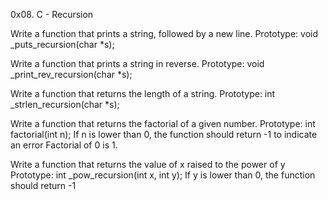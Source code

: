 0x08. C - Recursion

Write a function that prints a string, followed by a new line.
Prototype: void _puts_recursion(char *s);

Write a function that prints a string in reverse.
Prototype: void _print_rev_recursion(char *s);

Write a function that returns the length of a string.
Prototype: int _strlen_recursion(char *s);

Write a function that returns the factorial of a given number.
Prototype: int factorial(int n);
If n is lower than 0, the function should return -1 to indicate an error
Factorial of 0 is 1.

Write a function that returns the value of x raised to the power of y
Prototype: int _pow_recursion(int x, int y);
If y is lower than 0, the function should return -1